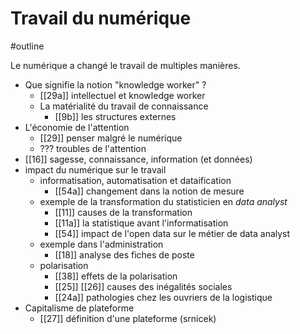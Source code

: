 # Travail du numérique
#outline 

Le numérique a changé le travail de multiples manières.

- Que signifie la notion "knowledge worker" ?
	- [[29a]] intellectuel et knowledge worker
	- La matérialité du travail de connaissance
		- [[9b]] les structures externes
- L'économie de l'attention
	- [[29]] penser malgré le numérique
	- ??? troubles de l'attention
- [[16]] sagesse, connaissance, information (et données)
- impact du numérique sur le travail
	- informatisation, automatisation et dataification
		- [[54a]] changement dans la notion de mesure
	- exemple de la transformation du statisticien en *data analyst*
		- [[11]] causes de la transformation
		- [[11a]] la statistique avant l'informatisation
		- [[54]] impact de l'open data sur le métier de data analyst
	- exemple dans l'administration
		- [[18]] analyse des fiches de poste
	- polarisation
		- [[38]] effets de la polarisation
		- [[25]] [[26]] causes des inégalités sociales
		- [[24a]] pathologies chez les ouvriers de la logistique
- Capitalisme de plateforme
	- [[27]] définition d'une plateforme (srnicek)